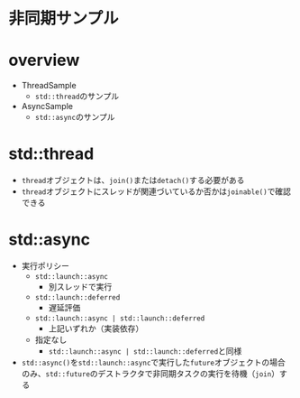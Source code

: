 # 非同期サンプル

# overview

- ThreadSample
    - `std::thread`のサンプル
- AsyncSample
    - `std::async`のサンプル

# std::thread

- `thread`オブジェクトは、`join()`または`detach()`する必要がある
- `thread`オブジェクトにスレッドが関連づいているか否かは`joinable()`で確認できる

# std::async

- 実行ポリシー
    - `std::launch::async`
        - 別スレッドで実行
    - `std::launch::deferred`
        - 遅延評価
    - `std::launch::async | std::launch::deferred`
        - 上記いずれか（実装依存）
    - 指定なし
        - `std::launch::async | std::launch::deferred`と同様
- `std::async()`を`std::launch::async`で実行した`future`オブジェクトの場合のみ、`std::future`のデストラクタで非同期タスクの実行を待機（`join`）する

